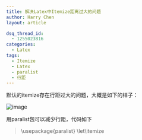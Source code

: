 ```yaml
---
title: 解决Latex中Itemize距离过大的问题
author: Harry Chen
layout: article

dsq_thread_id:
  - 1255023816
categories:
  - Latex
tags:
  - Itemize
  - Latex
  - paralist
  - 行距
---
```


  默认的itemize存在行距过大的问题，大概是如下的样子：

![image][1]

  用paralist包可以减少行距，代码如下

> \usepackage{paralist}
\let\itemize

   [1]: http://www.roybit.com/wp-content/uploads/2012/03/image_thumb2.png (image)
